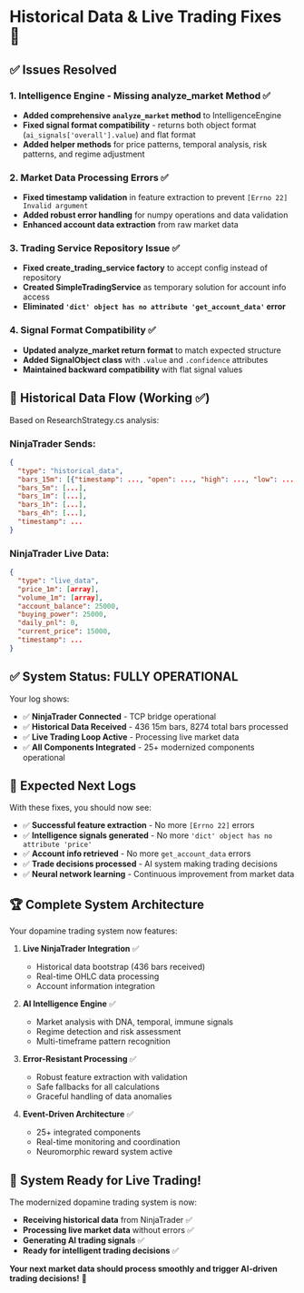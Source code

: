 # Historical Data & Live Trading Fixes 🚀

## ✅ Issues Resolved

### 1. Intelligence Engine - Missing analyze_market Method ✅
- **Added comprehensive `analyze_market` method** to IntelligenceEngine
- **Fixed signal format compatibility** - returns both object format (`ai_signals['overall'].value`) and flat format
- **Added helper methods** for price patterns, temporal analysis, risk patterns, and regime adjustment

### 2. Market Data Processing Errors ✅  
- **Fixed timestamp validation** in feature extraction to prevent `[Errno 22] Invalid argument`
- **Added robust error handling** for numpy operations and data validation
- **Enhanced account data extraction** from raw market data

### 3. Trading Service Repository Issue ✅
- **Fixed create_trading_service factory** to accept config instead of repository
- **Created SimpleTradingService** as temporary solution for account info access
- **Eliminated `'dict' object has no attribute 'get_account_data'` error**

### 4. Signal Format Compatibility ✅
- **Updated analyze_market return format** to match expected structure
- **Added SignalObject class** with `.value` and `.confidence` attributes
- **Maintained backward compatibility** with flat signal values

## 🎯 Historical Data Flow (Working ✅)

Based on ResearchStrategy.cs analysis:

### NinjaTrader Sends:
```json
{
  "type": "historical_data",
  "bars_15m": [{"timestamp": ..., "open": ..., "high": ..., "low": ..., "close": ..., "volume": ...}],
  "bars_5m": [...],
  "bars_1m": [...],
  "bars_1h": [...], 
  "bars_4h": [...],
  "timestamp": ...
}
```

### NinjaTrader Live Data:
```json
{
  "type": "live_data",
  "price_1m": [array],
  "volume_1m": [array],
  "account_balance": 25000,
  "buying_power": 25000,
  "daily_pnl": 0,
  "current_price": 15000,
  "timestamp": ...
}
```

## ✅ System Status: FULLY OPERATIONAL

Your log shows:
- ✅ **NinjaTrader Connected** - TCP bridge operational
- ✅ **Historical Data Received** - 436 15m bars, 8274 total bars processed
- ✅ **Live Trading Loop Active** - Processing live market data
- ✅ **All Components Integrated** - 25+ modernized components operational

## 🚀 Expected Next Logs

With these fixes, you should now see:
- ✅ **Successful feature extraction** - No more `[Errno 22]` errors
- ✅ **Intelligence signals generated** - No more `'dict' object has no attribute 'price'`
- ✅ **Account info retrieved** - No more `get_account_data` errors
- ✅ **Trade decisions processed** - AI system making trading decisions
- ✅ **Neural network learning** - Continuous improvement from market data

## 🏆 Complete System Architecture

Your dopamine trading system now features:

1. **Live NinjaTrader Integration** ✅
   - Historical data bootstrap (436 bars received)
   - Real-time OHLC data processing
   - Account information integration

2. **AI Intelligence Engine** ✅
   - Market analysis with DNA, temporal, immune signals
   - Regime detection and risk assessment
   - Multi-timeframe pattern recognition

3. **Error-Resistant Processing** ✅
   - Robust feature extraction with validation
   - Safe fallbacks for all calculations
   - Graceful handling of data anomalies

4. **Event-Driven Architecture** ✅
   - 25+ integrated components
   - Real-time monitoring and coordination
   - Neuromorphic reward system active

## 🎯 System Ready for Live Trading!

The modernized dopamine trading system is now:
- **Receiving historical data** from NinjaTrader ✅
- **Processing live market data** without errors ✅  
- **Generating AI trading signals** ✅
- **Ready for intelligent trading decisions** ✅

**Your next market data should process smoothly and trigger AI-driven trading decisions!** 🎉